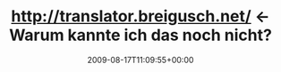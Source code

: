 ---
retweeted: false
source: <a href="http://twitter.com" rel="nofollow">Twitter Web Client</a>
entities:
  hashtags:
  - text: deutsch
    indices:
    - '72'
    - '80'
  - text: vogtlaendisch
    indices:
    - '81'
    - '95'
  symbols: []
  user_mentions: []
  urls: []
display_text_range:
- '0'
- '95'
favorite_count: '0'
id_str: '3359902728'
truncated: false
retweet_count: '0'
id: '3359902728'
created_at: Mon Aug 17 11:09:55 +0000 2009
favorited: false
full_text: 'http://translator.breigusch.net/ &lt;- Warum kannte ich das noch nicht?
  #deutsch #vogtlaendisch'
lang: de
tags:
- deutsch
- vogtlaendisch
- pesos/twitter
date: '2009-08-17T11:09:55+00:00'
src: https://twitter.com/bascht/status/3359902728
original_url: https://twitter.com/bascht/status/3359902728
type: twitter_tweet
text: 'http://translator.breigusch.net/ &lt;- Warum kannte ich das noch nicht? #deutsch
  #vogtlaendisch'
title: http://translator.breigusch.net/ &lt;- Warum kannte ich das noch nicht?

---